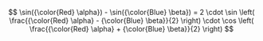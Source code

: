 $$
\sin({\color{Red} \alpha}) - \sin({\color{Blue} \beta}) = 2 \cdot \sin \left( \frac{{\color{Red} \alpha} - {\color{Blue} \beta}}{2} \right) \cdot \cos \left( \frac{{\color{Red} \alpha} + {\color{Blue} \beta}}{2} \right)
$$